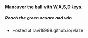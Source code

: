 #### Manouver the ball with W,A,S,D keys.
##### Reach the green square and win.
- Hosted at ravi19999.github.io/Maze
